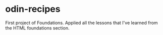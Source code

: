 # odin-recipes
First project of Foundations.
Applied all the lessons that I've learned from the HTML foundations section.
